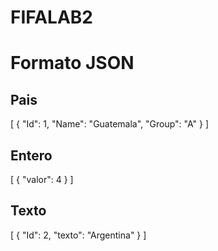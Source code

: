 # FIFALAB2

Formato JSON
=============

Pais
----

[
  {
     "Id": 1,
    "Name": "Guatemala",
    "Group": "A"
  }
]

Entero
-------

[
  {
    "valor": 4
  }
]

Texto
------
[
  {
    "Id": 2,
    "texto": "Argentina"
  }
]
